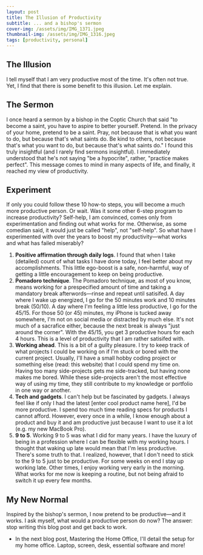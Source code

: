 ```yaml
---
layout: post
title: The Illusion of Productivity
subtitle: ... and a bishop's sermon
cover-img: /assets/img/IMG_1371.jpeg
thumbnail-img: /assets/img/IMG_1316.jpeg
tags: [productivity, personal]
---
```


## The Illusion
I tell myself that I am very productive most of the time. It's often not true. Yet, I find that there is some benefit to this illusion. Let me explain.

## The Sermon
I once heard a sermon by a bishop in the Coptic Church that said "to become a saint, you have to aspire to better yourself. Pretend. In the privacy of your home, pretend to be a saint. Pray, not because that is what you want to do, but because that's what saints do. Be kind to others, not because that's what you want to do, but because that's what saints do." I found this truly insightful (and I rarely find sermons insightful). I immediately understood that he's not saying "be a hypocrite", rather, "practice makes perfect". This message comes to mind in many aspects of life, and finally, it reached my view of productivity.

## Experiment
If only you could follow these 10 how-to steps, you will become a much more productive person. Or wait. Was it some other 6-step program to increase productivity? Self-help, I am convinced, comes only from experimentation and finding out what works for me. Otherwise, as some comedian said, it would just be called "help", not "self-help". So what have I experimented with over the years to boost my productivity—what works and what has failed miserably?

1. <b>Positive affirmation through daily logs</b>. I found that when I take (detailed) count of what tasks I have done today, I feel better about my accomplishments. This little ego-boost is a safe, non-harmful, way of getting a little encouragement to keep on being productive.
2. <b>Pomadoro technique</b>. The Pomadoro technique, as most of you know, means working for a prespecified amount of time and taking a mandatory break afterwords—rinse and repeat until satisifed. A day where I wake up energized, I go for the 50 minutes work and 10 minutes break (50/10). A day where I'm feeling a little less productive, I go for the 45/15. For those 50 (or 45) minutes, my iPhone is tucked away somewhere, I'm not on social media or distracted by much else. It's not much of a sacrafice either, because the next break is always "just around the corner". With the 45/15, you get 3 productive hours for each 4 hours. This is a level of productivity that I am rather satisifed with.
3. <b>Working ahead</b>. This is a bit of a guilty pleasure. I try to keep track of what projects I could be working on if I'm stuck or bored with the current project. Usually, I'll have a small hobby coding project or something else (read: this website) that I could spend my time on. Having too many side-projects gets me side-tracked, but having none makes me bored. While these side-projects aren't the most effective way of using my time, they still contribute to my knowledge or portfolio in one way or another.
4. <b>Tech and gadgets</b>. I can't help but be fascinated by gadgets. I always feel like if only I had the latest [enter cool product name here], I'd be more productive. I spend too much time reading specs for products I cannot afford. However, every once in a while, I know enough about a product and buy it and am productive just because I want to use it a lot (e.g. my new MacBook Pro).
5. <b>9 to 5</b>. Working 9 to 5 was what I did for many years. I have the luxury of being in a profession where I can be flexible with my working hours. I thought that waking up late would mean that I'm less productive. There's some truth to that. I realized, however, that I don't need to stick to the 9 to 5 just to be productive. For some weeks on end I stay up working late. Other times, I enjoy working very early in the morning. What works for me now is keeping a routine, but not being afraid to switch it up every few months.

## My New Normal
Inspired by the bishop's sermon, I now pretend to be productive—and it works. I ask myself, what would a productive person do now? The answer: stop writing this blog post and get back to work.

* In the next blog post, Mastering the Home Office, I'll detail the setup for my home office. Laptop, screen, desk, essential software and more!